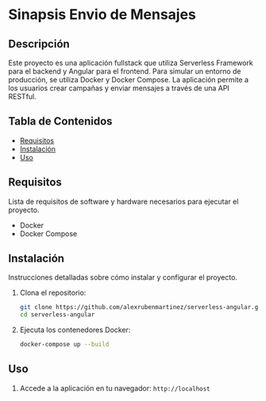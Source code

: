 ﻿# Sinapsis Envio de Mensajes

## Descripción

Este proyecto es una aplicación fullstack que utiliza Serverless Framework para el backend y Angular para el frontend. Para simular un entorno de producción, se utiliza Docker y Docker Compose. La aplicación permite a los usuarios crear campañas y enviar mensajes a través de una API RESTful.

## Tabla de Contenidos

* [Requisitos](#requisitos)
* [Instalación](#instalación)
* [Uso](#uso)

## Requisitos

Lista de requisitos de software y hardware necesarios para ejecutar el proyecto.

* Docker
* Docker Compose

## Instalación

Instrucciones detalladas sobre cómo instalar y configurar el proyecto.

1.  Clona el repositorio:

    ```bash
    git clone https://github.com/alexrubenmartinez/serverless-angular.git
    cd serverless-angular
    ```

2.  Ejecuta los contenedores Docker:

    ```bash
    docker-compose up --build
    ```


## Uso


1.  Accede a la aplicación en tu navegador: `http://localhost`

